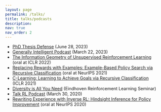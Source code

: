 ```yaml
---
layout: page
permalink: /talks/
title: talks/podcasts
description: 
nav: true
nav_order: 2
---
```


- [PhD Thesis Defense](https://youtu.be/ODVaWSKCzTM) (June 28, 2023)
- [Generally Intelligent Podcast](https://generallyintelligent.com/podcast/2023-03-22-podcast-episode-30-ben-eysenbach/) (March 22, 2023)
- [The Information Geometry of Unsupervised Reinforcement Learning](https://www.youtube.com/watch?v=8JZYdWbyhCY) (oral at ICLR 2022)
- [Replacing Rewards with Examples: Example-Based Policy Search via Recursive Classification](https://www.youtube.com/watch?v=7THK9u6UtgE) (oral at NeurIPS 2021)
- [C-Learning: Learning to Achieve Goals via Recursive Classification](https://www.youtube.com/watch?v=T57SxBKVxPQ) (ICLR 2021)
- [Diversity is All You Need](https://www.youtube.com/watch?v=yhz6-nuaT6c) (Eindhoven Reinforcement Learning Seminar)
- [Talk RL Podcast](https://www.talkrl.com/episodes/ben-eysenbach) (March 30, 2020)
- [Rewriting Experience with Inverse RL: Hindsight Inference for Policy Improvement](https://www.youtube.com/watch?v=lyIVutL-nXY) (oral at NeurIPS 2020)